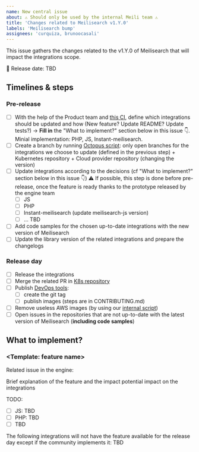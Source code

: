 ```yaml
---
name: New central issue
about: ⚠️ Should only be used by the internal Meili team ⚠️
title: 'Changes related to Meilisearch v1.Y.0'
labels: 'Meilisearch bump'
assignees: 'curquiza, brunoocasali'
---
```


This issue gathers the changes related to the v1.Y.0 of Meilisearch that will impact the integrations scope.

📅 Release date: TBD

## Timelines & steps

### Pre-release

- [ ] With the help of the Product team and [this CI](https://github.com/meilisearch/meilisearch/actions/workflows/sdks-tests.yml), define which integrations should be updated and how (New feature? Update README? Update tests?) -> **Fill in** the "What to implement?" section below in this issue 👇.
Minial implementation: PHP, JS, Instant-meilisearch.
- [ ] Create a branch by running [Octopus script](https://github.com/meilisearch/integration-automations/tree/main/octopus): only open branches for the integrations we choose to update (defined in the previous step) + Kubernetes repository + Cloud provider repository (changing the version)
- [ ] Update integrations according to the decisions (cf "What to implement?" section below in this issue 👇)
⚠️ If possible, this step is done before pre-release, once the feature is ready thanks to the prototype released by the engine team
  - [ ] JS
  - [ ] PHP
  - [ ] Instant-meilisearch (update meilisearch-js version)
  - [ ] ... TBD
- [ ] Add code samples for the chosen up-to-date integrations with the new version of Meilisearch
- [ ] Update the library version of the related integrations and prepare the changelogs

### Release day

- [ ] Release the integrations
- [ ] Merge the related PR in [K8s repository](https://github.com/meilisearch/meilisearch-kubernetes/pulls)
- [ ] Publish [DevOps tools](https://github.com/meilisearch/cloud-providers/):
  - [ ] create the git tag
  - [ ] publish images (steps are in CONTRIBUTING.md)
- [ ] Remove useless AWS images (by using our [internal script](https://github.com/meilisearch/integration-automations/tree/main/cloud-providers))
- [ ] Open issues in the repositories that are not up-to-date with the latest version of Meilisearch (**including code samples**)

## What to implement?

### <Template: feature name>

Related issue in the engine:

Brief explanation of the feature and the impact potential impact on the integrations

TODO:
- [ ] JS: TBD
- [ ] PHP: TBD
- [ ] TBD

The following integrations will not have the feature available for the release day except if the community implements it: TBD

